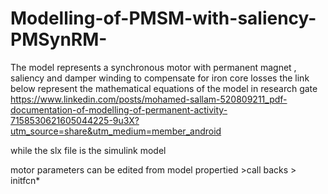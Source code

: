 # Modelling-of-PMSM-with-saliency-PMSynRM-
The model represents a synchronous motor with permanent magnet , saliency and  damper winding to compensate for iron core losses 
the link below represent the mathematical equations of the model in research gate
https://www.linkedin.com/posts/mohamed-sallam-520809211_pdf-documentation-of-modelling-of-permanent-activity-7158530621605044225-9u3X?utm_source=share&utm_medium=member_android

while the slx file is the simulink model

motor parameters can be edited from model propertied >call backs > initfcn*
